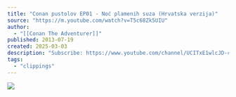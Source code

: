 ```yaml
---
title: "Conan pustolov EP01 - Noć plamenih suza (Hrvatska verzija)"
source: "https://m.youtube.com/watch?v=T5c68Zk5UIU"
author:
  - "[[Conan The Adventurer]]"
published: 2013-07-19
created: 2025-03-03
description: "Subscribe: https://www.youtube.com/channel/UCITxE1wlcJD-cNsrBF-D6fwThe legend begins with Prince Valiant and his quest for Camelot… with brave knights and shadowy practitioners of evil…with high honor and deep magic… with the thrilling and treacherous journey from boyhood to manhood.  PRINCE VALIANT © King Features Syndicate, Inc.    ™ Hearst Holdings, Inc.Follow us at:Facebook: https://www.facebook.com/TheComicsKingdom/Instagram: http://www.instagram.com/comicskingdomTwitter: http://www.twitter.com/comicskingdomWebsite: https://www.comicskingdom.com/"
tags:
  - "clippings"
---
```

![](https://www.youtube.com/watch?v=T5c68Zk5UIU)